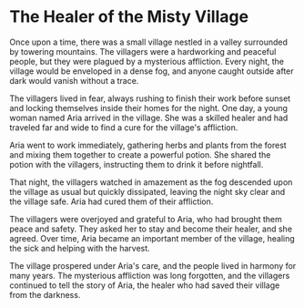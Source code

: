 # The Healer of the Misty Village

Once upon a time, there was a small village nestled in a valley surrounded 
by towering mountains. The villagers were a hardworking and peaceful 
people, but they were plagued by a mysterious affliction. Every night, the 
village would be enveloped in a dense fog, and anyone caught outside after 
dark would vanish without a trace.

The villagers lived in fear, always rushing to finish their work before 
sunset and locking themselves inside their homes for the night. One day, a 
young woman named Aria arrived in the village. She was a skilled healer 
and had traveled far and wide to find a cure for the village's affliction.

Aria went to work immediately, gathering herbs and plants from the forest 
and mixing them together to create a powerful potion. She shared the 
potion with the villagers, instructing them to drink it before nightfall.

That night, the villagers watched in amazement as the fog descended upon 
the village as usual but quickly dissipated, leaving the night sky clear 
and the village safe. Aria had cured them of their affliction.

The villagers were overjoyed and grateful to Aria, who had brought them 
peace and safety. They asked her to stay and become their healer, and she 
agreed. Over time, Aria became an important member of the village, healing 
the sick and helping with the harvest.

The village prospered under Aria's care, and the people lived in harmony 
for many years. The mysterious affliction was long forgotten, and the 
villagers continued to tell the story of Aria, the healer who had saved 
their village from the darkness.
